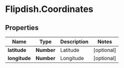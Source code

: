 # Flipdish.Coordinates

## Properties
Name | Type | Description | Notes
------------ | ------------- | ------------- | -------------
**latitude** | **Number** | Latitude | [optional] 
**longitude** | **Number** | Longitude | [optional] 


